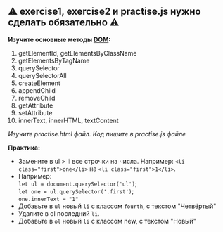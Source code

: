 ## :warning: exercise1, exercise2 и practise.js нужно сделать обязательно :warning:

**Изучите основные методы [DOM](https://www.dynamicwebtraining.com.au/blog/javascript-dom-methods):**
1) getElementId, getElementsByClassName
2) getElementsByTagName
3) querySelector
4) querySelectorAll
5) createElement
6) appendChild
7) removeChild
8) getAttribute
9) setAttribute
10) innerText, innerHTML, textContent

*Изучите practise.html файл. Код пишите в practise.js файле*

**Практика:**
- Замените в ul > li все строчки на числа. Например: ```<li class="first">one</li>``` на ```<li class="first">1</li>```.
- Например:  
`let ul = document.querySelector('ul')`;  
`let one = ul.querySelector('.first')`;  
`one.innerText = "1"`
- Добавьте в ```ul``` новый ```li``` c классом ```fourth```, с текстом "Четвёртый"
- Удалите в ol последний ``li``. 
- Добавьте в `ol` новый `li` с классом new, с текстом "Новый"
